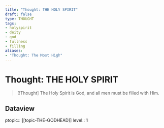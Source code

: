 ```yaml
---
title: "Thought: THE HOLY SPIRIT"
draft: false
type: THOUGHT
tags:
- holyspirit
- deity
- god
- fullness
- filling
aliases:
- "Thought: The Most High"
---
```

# Thought: THE HOLY SPIRIT
> [!Thought]
> The Holy Spirit is God, and all men must be filled with Him.

## Dataview
ptopic:: [[topic-THE-GODHEAD]]
level:: 1
